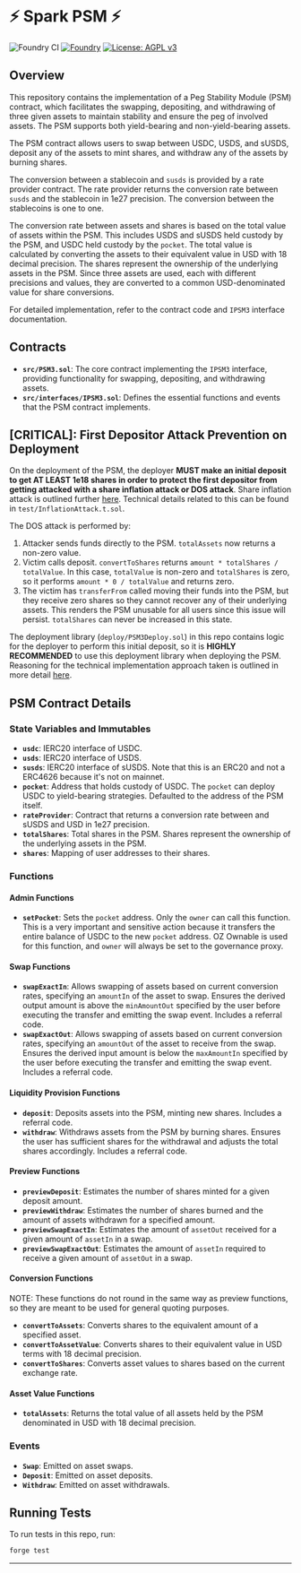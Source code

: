 # ⚡ Spark PSM ⚡

![Foundry CI](https://github.com/marsfoundation/spark-psm/actions/workflows/master.yml/badge.svg)
[![Foundry][foundry-badge]][foundry]
[![License: AGPL v3](https://img.shields.io/badge/License-AGPL%20v3-blue.svg)](https://github.com/marsfoundation/spark-psm/blob/master/LICENSE)

[foundry]: https://getfoundry.sh/
[foundry-badge]: https://img.shields.io/badge/Built%20with-Foundry-FFDB1C.svg

## Overview

This repository contains the implementation of a Peg Stability Module (PSM) contract, which facilitates the swapping, depositing, and withdrawing of three given assets to maintain stability and ensure the peg of involved assets. The PSM supports both yield-bearing and non-yield-bearing assets.

The PSM contract allows users to swap between USDC, USDS, and sUSDS, deposit any of the assets to mint shares, and withdraw any of the assets by burning shares.

The conversion between a stablecoin and `susds` is provided by a rate provider contract. The rate provider returns the conversion rate between `susds` and the stablecoin in 1e27 precision. The conversion between the stablecoins is one to one.

The conversion rate between assets and shares is based on the total value of assets within the PSM. This includes USDS and sUSDS held custody by the PSM, and USDC held custody by the `pocket`. The total value is calculated by converting the assets to their equivalent value in USD with 18 decimal precision. The shares represent the ownership of the underlying assets in the PSM. Since three assets are used, each with different precisions and values, they are converted to a common USD-denominated value for share conversions.

For detailed implementation, refer to the contract code and `IPSM3` interface documentation.

## Contracts

- **`src/PSM3.sol`**: The core contract implementing the `IPSM3` interface, providing functionality for swapping, depositing, and withdrawing assets.
- **`src/interfaces/IPSM3.sol`**: Defines the essential functions and events that the PSM contract implements.

## [CRITICAL]: First Depositor Attack Prevention on Deployment

On the deployment of the PSM, the deployer **MUST make an initial deposit to get AT LEAST 1e18 shares in order to protect the first depositor from getting attacked with a share inflation attack or DOS attack**. Share inflation attack is outlined further [here](https://github.com/marsfoundation/spark-automations/assets/44272939/9472a6d2-0361-48b0-b534-96a0614330d3). Technical details related to this can be found in `test/InflationAttack.t.sol`.

The DOS attack is performed by:
1. Attacker sends funds directly to the PSM. `totalAssets` now returns a non-zero value.
2. Victim calls deposit. `convertToShares` returns `amount * totalShares / totalValue`. In this case, `totalValue` is non-zero and `totalShares` is zero, so it performs `amount * 0 / totalValue` and returns zero.
3. The victim has `transferFrom` called moving their funds into the PSM, but they receive zero shares so they cannot recover any of their underlying assets. This renders the PSM unusable for all users since this issue will persist. `totalShares` can never be increased in this state.

The deployment library (`deploy/PSM3Deploy.sol`) in this repo contains logic for the deployer to perform this initial deposit, so it is **HIGHLY RECOMMENDED** to use this deployment library when deploying the PSM. Reasoning for the technical implementation approach taken is outlined in more detail [here](https://github.com/marsfoundation/spark-psm/pull/2).

## PSM Contract Details

### State Variables and Immutables

- **`usdc`**: IERC20 interface of USDC.
- **`usds`**: IERC20 interface of USDS.
- **`susds`**: IERC20 interface of sUSDS. Note that this is an ERC20 and not a ERC4626 because it's not on mainnet.
- **`pocket`**: Address that holds custody of USDC. The `pocket` can deploy USDC to yield-bearing strategies. Defaulted to the address of the PSM itself.
- **`rateProvider`**: Contract that returns a conversion rate between and sUSDS and USD in 1e27 precision.
- **`totalShares`**: Total shares in the PSM. Shares represent the ownership of the underlying assets in the PSM.
- **`shares`**: Mapping of user addresses to their shares.

### Functions

#### Admin Functions

- **`setPocket`**: Sets the `pocket` address. Only the `owner` can call this function. This is a very important and sensitive action because it transfers the entire balance of USDC to the new `pocket` address. OZ Ownable is used for this function, and `owner` will always be set to the governance proxy.

#### Swap Functions

- **`swapExactIn`**: Allows swapping of assets based on current conversion rates, specifying an `amountIn` of the asset to swap. Ensures the derived output amount is above the `minAmountOut` specified by the user before executing the transfer and emitting the swap event. Includes a referral code.
- **`swapExactOut`**: Allows swapping of assets based on current conversion rates, specifying an `amountOut` of the asset to receive from the swap. Ensures the derived input amount is below the `maxAmountIn` specified by the user before executing the transfer and emitting the swap event. Includes a referral code.

#### Liquidity Provision Functions

- **`deposit`**: Deposits assets into the PSM, minting new shares. Includes a referral code.
- **`withdraw`**: Withdraws assets from the PSM by burning shares. Ensures the user has sufficient shares for the withdrawal and adjusts the total shares accordingly. Includes a referral code.

#### Preview Functions

- **`previewDeposit`**: Estimates the number of shares minted for a given deposit amount.
- **`previewWithdraw`**: Estimates the number of shares burned and the amount of assets withdrawn for a specified amount.
- **`previewSwapExactIn`**: Estimates the amount of `assetOut` received for a given amount of `assetIn` in a swap.
- **`previewSwapExactOut`**: Estimates the amount of `assetIn` required to receive a given amount of `assetOut` in a swap.

#### Conversion Functions

NOTE: These functions do not round in the same way as preview functions, so they are meant to be used for general quoting purposes.

- **`convertToAssets`**: Converts shares to the equivalent amount of a specified asset.
- **`convertToAssetValue`**: Converts shares to their equivalent value in USD terms with 18 decimal precision.
- **`convertToShares`**: Converts asset values to shares based on the current exchange rate.

#### Asset Value Functions

- **`totalAssets`**: Returns the total value of all assets held by the PSM denominated in USD with 18 decimal precision.

### Events

- **`Swap`**: Emitted on asset swaps.
- **`Deposit`**: Emitted on asset deposits.
- **`Withdraw`**: Emitted on asset withdrawals.

## Running Tests

To run tests in this repo, run:

```bash
forge test
```

***
